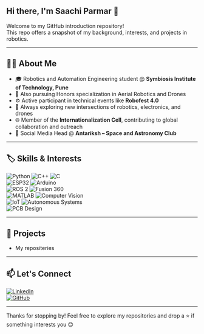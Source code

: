 ## Hi there, I'm Saachi Parmar 👋

Welcome to my GitHub introduction repository!  
This repo offers a snapshot of my background, interests, and projects in robotics.

---

## 👩‍💻 About Me

- 🎓 Robotics and Automation Engineering student @ **Symbiosis Institute of Technology, Pune**  
- 🔭 Also pursuing Honors specialization in Aerial Robotics and Drones  
- ⚙️ Active participant in technical events like **Robofest 4.0**  
- 🤖 Always exploring new intersections of robotics, electronics, and drones
- 🌐 Member of the **Internationalization Cell**, contributing to global collaboration and outreach
- 🌌 Social Media Head @ **Antariksh – Space and Astronomy Club** 

---

## 🏷️ Skills & Interests
 
![Python](https://img.shields.io/badge/Python-3776AB?style=flat&logo=python&logoColor=white)  ![C++](https://img.shields.io/badge/C++-00599C?style=flat&logo=c%2B%2B&logoColor=white)  ![C](https://img.shields.io/badge/C-00599C?style=flat&logo=c&logoColor=white)  
![ESP32](https://img.shields.io/badge/ESP32-3C3C3C?style=flat&logo=espressif&logoColor=white)  ![Arduino](https://img.shields.io/badge/Arduino-00979D?style=flat&logo=arduino&logoColor=white)  
![ROS 2](https://img.shields.io/badge/ROS%202-22314E?style=flat&logo=ros&logoColor=white)  ![Fusion 360](https://img.shields.io/badge/Fusion%20360-FF6C37?style=flat&logo=autodesk&logoColor=white)  
![MATLAB](https://img.shields.io/badge/MATLAB-0076A8?style=flat)  ![Computer Vision](https://img.shields.io/badge/Computer%20Vision-FFD700?style=flat)  
![IoT](https://img.shields.io/badge/IoT-00BFFF?style=flat)  ![Autonomous Systems](https://img.shields.io/badge/Autonomous%20Systems-green?style=flat)  
![PCB Design](https://img.shields.io/badge/PCB%20Design-006400?style=flat)

---

## 🚀 Projects

- My repositeries

---

## 📫 Let's Connect

[![LinkedIn](https://img.shields.io/badge/LinkedIn-saachi--parmar-blue?style=for-the-badge&logo=linkedin&logoColor=white)](https://www.linkedin.com/in/saachi-parmar)  
[![GitHub](https://img.shields.io/badge/GitHub-saachiparmar-181717?style=for-the-badge&logo=github&logoColor=white)](https://github.com/saachi-parmar)

---

Thanks for stopping by! Feel free to explore my repositories and drop a ⭐ if something interests you 😊

<!--
**saachi-parmar/Saachi-Parmar** is a ✨ _special_ ✨ repository because its `README.md` (this file) appears on your GitHub profile.

Here are some ideas to get you started:

- 🔭 I’m currently working on ...
- 🌱 I’m currently learning ...
- 👯 I’m looking to collaborate on ...
- 🤔 I’m looking for help with ...
- 💬 Ask me about ...
- 📫 How to reach me: ...
- 😄 Pronouns: ...
- ⚡ Fun fact: ...
-->
